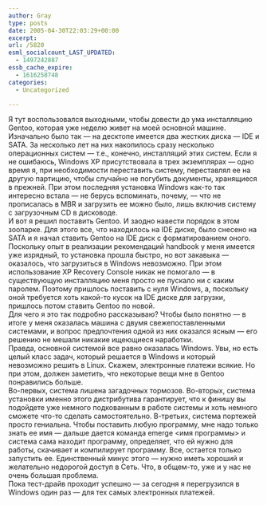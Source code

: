 ```yaml
---
author: Gray
type: posts
date: 2005-04-30T22:03:29+00:00
excerpt:
url: /5820
esml_socialcount_LAST_UPDATED:
  - 1497242887
essb_cache_expire:
  - 1616258748
categories:
  - Uncategorized

---
```








Я тут воспользовался выходными, чтобы довести до ума инсталляцию Gentoo, которая уже неделю живет на моей основной машине.  
Изначально было так &#8212; на десктопе имеется два жестких диска &#8212; IDE и SATA. За несколько лет на них накопилось сразу несколько операционных систем &#8212; т.е., конечно, инсталляций этих систем. Если я не ошибаюсь, Windows XP присутствовала в трех экземплярах &#8212; одно время я, при необходимости переставить систему, переставлял ее на другую партицию, чтобы случайно не погубить документы, хранящиеся в прежней. При этом последняя установка Windows как-то так интересно встала &#8212; не берусь вспоминать, почему, &#8212; что не прописалась в MBR и загрузить ее можно было, лишь включив систему с загрузочным CD в дисководе.  
И вот я решил поставить Gentoo. И заодно навести порядок в этом зоопарке. Для этого все, что находилось на IDE диске, было снесено на SATA и я начал ставить Gentoo на IDE диск с форматированием оного. Поскольку опыт в реализации рекомендаций handbook у меня имеется уже изрядный, то установка прошла быстро, но вот закавыка &#8212; оказалось, что загрузиться в Windows невозможно. При этом использование XP Recovery Console никак не помогало &#8212; в существующую инсталляцию меня просто не пускало ни с каким паролем. Поэтому пришлось поставить с нуля Windows, а, поскольку оной требуется хоть какой-то кусок на IDE диске для загрузки, пришлось потом ставить Gentoo по новой.  
Для чего я это так подробно рассказываю? Чтобы было понятно &#8212; в итоге у меня оказалась машина с двумя свежепоставленными системами, и вопрос предпочтения одной из них оказался ясным &#8212; его решению не мешали никакие ищеющиеся наработки.  
Правда, основной системой все равно оказалась Windows. Увы, но есть целый класс задач, который решается в Windows и который невозможно решить в Linux. Скажем, электронные платежи всякие. Но при этом, должен заметить, что некоторые вещи мне в Gentoo понравились больше.  
Во-первых, система лишена загадочных тормозов. Во-вторых, система установки именно этого дистрибутива гарантирует, что к финишу вы подойдете уже немного подкованным в работе системы и хоть немного сможете что-то сделать самостоятельно. В-третьих, система портежей просто гениальна. Чтобы поставить любую программу, мне надо только знать ее имя &#8212; дальше дается команда emerge <имя программы> и система сама находит программу, определяет, что ей нужно для работы, скачивает и компилирует программу. Все, остается только запустить ее. Единственный минус этого &#8212; нужно иметь хороший и желательно недорогой доступ в Сеть. Что, в общем-то, уже и у нас не очень большая проблема.  
Пока тест-драйв проходит успешно &#8212; за сегодня я перегрузился в Windows один раз &#8212; для тех самых электронных платежей.